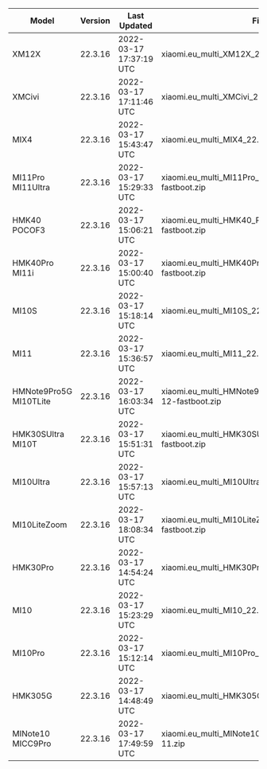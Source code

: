 | Model | Version | Last Updated | File Name | Size | Download Link |
| ---- | ---- | ---- | ---- | ---- | ---- |
| XM12X | 22.3.16 | 2022-03-17 17:37:19 UTC | xiaomi.eu_multi_XM12X_22.3.16_v13-12-fastboot.zip | 4.1 GB | [SourceForge](https://sourceforge.net/projects/xiaomi-eu-multilang-miui-roms/files/xiaomi.eu/MIUI-WEEKLY-RELEASES/22.3.16/xiaomi.eu_multi_XM12X_22.3.16_v13-12-fastboot.zip/download) |
| XMCivi | 22.3.16 | 2022-03-17 17:11:46 UTC | xiaomi.eu_multi_XMCivi_22.3.16_v13-12-fastboot.zip | 4.7 GB | [SourceForge](https://sourceforge.net/projects/xiaomi-eu-multilang-miui-roms/files/xiaomi.eu/MIUI-WEEKLY-RELEASES/22.3.16/xiaomi.eu_multi_XMCivi_22.3.16_v13-12-fastboot.zip/download) |
| MIX4 | 22.3.16 | 2022-03-17 15:43:47 UTC | xiaomi.eu_multi_MIX4_22.3.16_v13-12-fastboot.zip | 4.9 GB | [SourceForge](https://sourceforge.net/projects/xiaomi-eu-multilang-miui-roms/files/xiaomi.eu/MIUI-WEEKLY-RELEASES/22.3.16/xiaomi.eu_multi_MIX4_22.3.16_v13-12-fastboot.zip/download) |
| MI11Pro MI11Ultra | 22.3.16 | 2022-03-17 15:29:33 UTC | xiaomi.eu_multi_MI11Pro_MI11Ultra_22.3.16_v13-12-fastboot.zip | 4.6 GB | [SourceForge](https://sourceforge.net/projects/xiaomi-eu-multilang-miui-roms/files/xiaomi.eu/MIUI-WEEKLY-RELEASES/22.3.16/xiaomi.eu_multi_MI11Pro_MI11Ultra_22.3.16_v13-12-fastboot.zip/download) |
| HMK40 POCOF3 | 22.3.16 | 2022-03-17 15:06:21 UTC | xiaomi.eu_multi_HMK40_POCOF3_22.3.16_v13-12-fastboot.zip | 4.1 GB | [SourceForge](https://sourceforge.net/projects/xiaomi-eu-multilang-miui-roms/files/xiaomi.eu/MIUI-WEEKLY-RELEASES/22.3.16/xiaomi.eu_multi_HMK40_POCOF3_22.3.16_v13-12-fastboot.zip/download) |
| HMK40Pro MI11i | 22.3.16 | 2022-03-17 15:00:40 UTC | xiaomi.eu_multi_HMK40Pro_MI11i_22.3.16_v13-12-fastboot.zip | 4.3 GB | [SourceForge](https://sourceforge.net/projects/xiaomi-eu-multilang-miui-roms/files/xiaomi.eu/MIUI-WEEKLY-RELEASES/22.3.16/xiaomi.eu_multi_HMK40Pro_MI11i_22.3.16_v13-12-fastboot.zip/download) |
| MI10S | 22.3.16 | 2022-03-17 15:18:14 UTC | xiaomi.eu_multi_MI10S_22.3.16_v13-12-fastboot.zip | 4.1 GB | [SourceForge](https://sourceforge.net/projects/xiaomi-eu-multilang-miui-roms/files/xiaomi.eu/MIUI-WEEKLY-RELEASES/22.3.16/xiaomi.eu_multi_MI10S_22.3.16_v13-12-fastboot.zip/download) |
| MI11 | 22.3.16 | 2022-03-17 15:36:57 UTC | xiaomi.eu_multi_MI11_22.3.16_v13-12-fastboot.zip | 4.4 GB | [SourceForge](https://sourceforge.net/projects/xiaomi-eu-multilang-miui-roms/files/xiaomi.eu/MIUI-WEEKLY-RELEASES/22.3.16/xiaomi.eu_multi_MI11_22.3.16_v13-12-fastboot.zip/download) |
| HMNote9Pro5G MI10TLite | 22.3.16 | 2022-03-17 16:03:34 UTC | xiaomi.eu_multi_HMNote9Pro5G_MI10TLite_22.3.16_v13-12-fastboot.zip | 3.8 GB | [SourceForge](https://sourceforge.net/projects/xiaomi-eu-multilang-miui-roms/files/xiaomi.eu/MIUI-WEEKLY-RELEASES/22.3.16/xiaomi.eu_multi_HMNote9Pro5G_MI10TLite_22.3.16_v13-12-fastboot.zip/download) |
| HMK30SUltra MI10T | 22.3.16 | 2022-03-17 15:51:31 UTC | xiaomi.eu_multi_HMK30SUltra_MI10T_22.3.16_v13-12-fastboot.zip | 4.0 GB | [SourceForge](https://sourceforge.net/projects/xiaomi-eu-multilang-miui-roms/files/xiaomi.eu/MIUI-WEEKLY-RELEASES/22.3.16/xiaomi.eu_multi_HMK30SUltra_MI10T_22.3.16_v13-12-fastboot.zip/download) |
| MI10Ultra | 22.3.16 | 2022-03-17 15:57:13 UTC | xiaomi.eu_multi_MI10Ultra_22.3.16_v13-12-fastboot.zip | 4.2 GB | [SourceForge](https://sourceforge.net/projects/xiaomi-eu-multilang-miui-roms/files/xiaomi.eu/MIUI-WEEKLY-RELEASES/22.3.16/xiaomi.eu_multi_MI10Ultra_22.3.16_v13-12-fastboot.zip/download) |
| MI10LiteZoom | 22.3.16 | 2022-03-17 18:08:34 UTC | xiaomi.eu_multi_MI10LiteZoom_22.3.16_v13-12-fastboot.zip | 3.9 GB | [SourceForge](https://sourceforge.net/projects/xiaomi-eu-multilang-miui-roms/files/xiaomi.eu/MIUI-WEEKLY-RELEASES/22.3.16/xiaomi.eu_multi_MI10LiteZoom_22.3.16_v13-12-fastboot.zip/download) |
| HMK30Pro | 22.3.16 | 2022-03-17 14:54:24 UTC | xiaomi.eu_multi_HMK30Pro_22.3.16_v13-12-fastboot.zip | 4.0 GB | [SourceForge](https://sourceforge.net/projects/xiaomi-eu-multilang-miui-roms/files/xiaomi.eu/MIUI-WEEKLY-RELEASES/22.3.16/xiaomi.eu_multi_HMK30Pro_22.3.16_v13-12-fastboot.zip/download) |
| MI10 | 22.3.16 | 2022-03-17 15:23:29 UTC | xiaomi.eu_multi_MI10_22.3.16_v13-12-fastboot.zip | 4.0 GB | [SourceForge](https://sourceforge.net/projects/xiaomi-eu-multilang-miui-roms/files/xiaomi.eu/MIUI-WEEKLY-RELEASES/22.3.16/xiaomi.eu_multi_MI10_22.3.16_v13-12-fastboot.zip/download) |
| MI10Pro | 22.3.16 | 2022-03-17 15:12:14 UTC | xiaomi.eu_multi_MI10Pro_22.3.16_v13-12-fastboot.zip | 4.0 GB | [SourceForge](https://sourceforge.net/projects/xiaomi-eu-multilang-miui-roms/files/xiaomi.eu/MIUI-WEEKLY-RELEASES/22.3.16/xiaomi.eu_multi_MI10Pro_22.3.16_v13-12-fastboot.zip/download) |
| HMK305G | 22.3.16 | 2022-03-17 14:48:49 UTC | xiaomi.eu_multi_HMK305G_22.3.16_v13-12-fastboot.zip | 3.8 GB | [SourceForge](https://sourceforge.net/projects/xiaomi-eu-multilang-miui-roms/files/xiaomi.eu/MIUI-WEEKLY-RELEASES/22.3.16/xiaomi.eu_multi_HMK305G_22.3.16_v13-12-fastboot.zip/download) |
| MINote10 MICC9Pro | 22.3.16 | 2022-03-17 17:49:59 UTC | xiaomi.eu_multi_MINote10_MICC9Pro_22.3.16_v13-11.zip | 3.4 GB | [SourceForge](https://sourceforge.net/projects/xiaomi-eu-multilang-miui-roms/files/xiaomi.eu/MIUI-WEEKLY-RELEASES/22.3.16/xiaomi.eu_multi_MINote10_MICC9Pro_22.3.16_v13-11.zip/download) |
